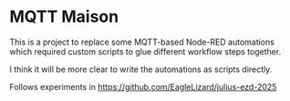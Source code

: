 
# MQTT Maison

This is a project to replace some MQTT-based Node-RED automations which required custom scripts to glue different workflow steps together.

I think it will be more clear to write the automations as scripts directly.

Follows experiments in https://github.com/EagleLizard/julius-ezd-2025
